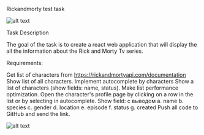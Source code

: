 Rickandmorty test task

![alt text](https://github.com/takotorayata/rickandmortyapi-test-task/blob/main/public/rickandmortyapi.png)

Task Description

The goal of the task is to create a react web application that will display the all the information about the Rick and Morty Tv series.

Requirements:

Get list of characters from https://rickandmortyapi.com/documentation
Show list of all characters.
Implement autocomplete by characters
Show a list of characters (show fields: name, status). Make list performance optimization.
Open the character's profile page by clicking on a row in the list or by selecting in autocomplete. Show field: с выводом a. name b. species c. gender d. location e. episode f. status g. created
Push all code to GitHub and send the link.

![alt text](https://github.com/takotorayata/rickandmortyapi-test-task/blob/main/public/rickandmortyapicard.png)
